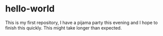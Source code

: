 # hello-world
This is my first repository, I have a pijama party this evening and I hope to finish this quickly. 
This might take longer than expected.
